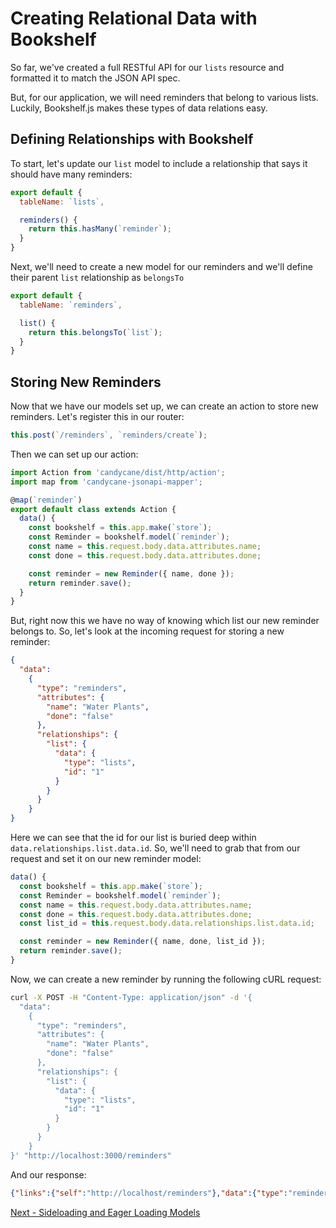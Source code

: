 # Creating Relational Data with Bookshelf

So far, we've created a full RESTful API for our `lists` resource and formatted it to match the JSON API spec.

But, for our application, we will need reminders that belong to various lists.
Luckily, Bookshelf.js makes these types of data relations easy.

## Defining Relationships with Bookshelf

To start, let's update our `list` model to include a relationship that says it should have many reminders:

```js
export default {
  tableName: `lists`,

  reminders() {
    return this.hasMany(`reminder`);
  }
}
```

Next, we'll need to create a new model for our reminders and we'll define their parent `list` relationship as `belongsTo`

```js
export default {
  tableName: `reminders`,

  list() {
    return this.belongsTo(`list`);
  }
}
```

## Storing New Reminders

Now that we have our models set up, we can create an action to store new reminders.
Let's register this in our router:

```js
this.post(`/reminders`, `reminders/create`);
```

Then we can set up our action:

```js
import Action from 'candycane/dist/http/action';
import map from 'candycane-jsonapi-mapper';

@map(`reminder`)
export default class extends Action {
  data() {
    const bookshelf = this.app.make(`store`);
    const Reminder = bookshelf.model(`reminder`);
    const name = this.request.body.data.attributes.name;
    const done = this.request.body.data.attributes.done;

    const reminder = new Reminder({ name, done });
    return reminder.save();
  }
}
```

But, right now this we have no way of knowing which list our new reminder belongs to.
So, let's look at the incoming request for storing a new reminder:

```json
{
  "data":
    {
      "type": "reminders",
      "attributes": {
        "name": "Water Plants",
        "done": "false"
      },
      "relationships": {
        "list": {
          "data": {
            "type": "lists",
            "id": "1"
          }
        }
      }
    }
}
```

Here we can see that the id for our list is buried deep within `data.relationships.list.data.id`.
So, we'll need to grab that from our request and set it on our new reminder model:

```js
data() {
  const bookshelf = this.app.make(`store`);
  const Reminder = bookshelf.model(`reminder`);
  const name = this.request.body.data.attributes.name;
  const done = this.request.body.data.attributes.done;
  const list_id = this.request.body.data.relationships.list.data.id;

  const reminder = new Reminder({ name, done, list_id });
  return reminder.save();
}
```

Now, we can create a new reminder by running the following cURL request:

```bash
curl -X POST -H "Content-Type: application/json" -d '{
  "data":
    {
      "type": "reminders",
      "attributes": {
        "name": "Water Plants",
        "done": "false"
      },
      "relationships": {
        "list": {
          "data": {
            "type": "lists",
            "id": "1"
          }
        }
      }
    }
}' "http://localhost:3000/reminders"
```

And our response:

```json
{"links":{"self":"http://localhost/reminders"},"data":{"type":"reminders","id":"1","attributes":{"name":"Water Plants","done":"false"},"links":{"self":"http://localhost/reminders/1"}}}
```

[Next - Sideloading and Eager Loading Models](./eager-loading.md)

